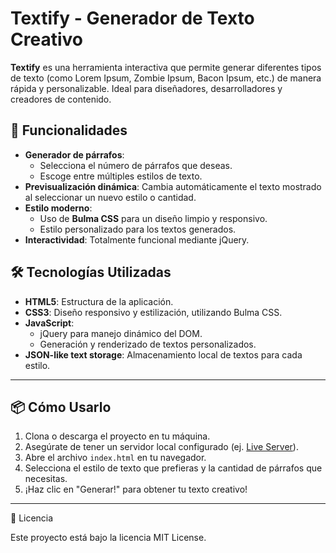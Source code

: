 # Textify - Generador de Texto Creativo

**Textify** es una herramienta interactiva que permite generar diferentes tipos de texto (como Lorem Ipsum, Zombie Ipsum, Bacon Ipsum, etc.) de manera rápida y personalizable. Ideal para diseñadores, desarrolladores y creadores de contenido.

## 🚀 Funcionalidades

- **Generador de párrafos**:
  - Selecciona el número de párrafos que deseas.
  - Escoge entre múltiples estilos de texto.
- **Previsualización dinámica**: Cambia automáticamente el texto mostrado al seleccionar un nuevo estilo o cantidad.
- **Estilo moderno**:
  - Uso de **Bulma CSS** para un diseño limpio y responsivo.
  - Estilo personalizado para los textos generados.
- **Interactividad**: Totalmente funcional mediante jQuery.

## 🛠️ Tecnologías Utilizadas

- **HTML5**: Estructura de la aplicación.
- **CSS3**: Diseño responsivo y estilización, utilizando Bulma CSS.
- **JavaScript**:
  - jQuery para manejo dinámico del DOM.
  - Generación y renderizado de textos personalizados.
- **JSON-like text storage**: Almacenamiento local de textos para cada estilo.

---

## 📦 Cómo Usarlo

1. Clona o descarga el proyecto en tu máquina.
2. Asegúrate de tener un servidor local configurado (ej. [Live Server](https://marketplace.visualstudio.com/items?itemName=ritwickdey.LiveServer)).
3. Abre el archivo `index.html` en tu navegador.
4. Selecciona el estilo de texto que prefieras y la cantidad de párrafos que necesitas.
5. ¡Haz clic en "Generar!" para obtener tu texto creativo!

---

📄 Licencia

Este proyecto está bajo la licencia MIT License.
